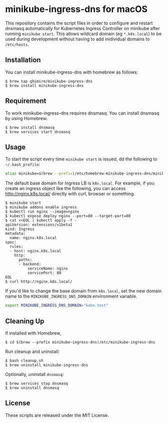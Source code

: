 # minikube-ingress-dns for macOS

This repository contains the script files in order to configure and restart dnsmasq automatically for Kubernetes Ingress Controller on minikube after running `minikube start`. This allows wildcard domain (eg `*.k8s.local`) to be used during development without having to add inidividual domains to `/etc/hosts`.

## Installation

You can install minikube-ingress-dns with homebrew as follows:

```
$ brew tap ghimire/minikube-ingress-dns
$ brew install minikube-ingress-dns
```

## Requirement

To work minikube-ingress-dns requires dnsmasq. You can install dnsmasq by using Homebrew.

```
$ brew install dnsmasq
$ brew services start dnsmasq
```

## Usage

To start the script every time `minikube start` is issued, dd the following to `~/.bash_profile`:
```sh
alias minikube=$(brew --prefix)/etc/homebrew-minikube-ingress-dns/minikube-ingress-dns
```

The default base domain for Ingress LB is `k8s.local`. For example, if you create an ingress object like the following, you can access http://nginx.k8s.local/ directly with curl, browser or something.

```
$ minikube start
$ minikube addons enable ingress
$ kubectl run nginx --image=nginx
$ kubectl expose deploy nginx --port=80 --target-port=80
$ cat <<EOL | kubectl apply -f -
apiVersion: extensions/v1beta1
kind: Ingress
metadata:
  name: nginx.k8s.local
spec:
  rules:
  - host: nginx.k8s.local
    http:
      paths:
      - backend:
          serviceName: nginx
          servicePort: 80
EOL
$ curl http://nginx.k8s.local/
```

If you'd like to change the base domain from `k8s.local`, set the new domain name to the `MINIKUBE_INGRESS_DNS_DOMAIN` environment variable.

```sh
export MINIKUBE_INGRESS_DNS_DOMAIN="kube.test"
```

## Cleaning Up
If installed with Homebrew,
```
$ cd $(brew --prefix minikube-ingress-dns)/etc/minikube-ingress-dns
```

Run cleanup and uninstall:
```
$ bash cleanup.sh
$ brew uninstall minikube-ingress-dns
```

Optionally, uninstall `dnsmasq`:
```
$ brew services stop dnsmasq
$ brew uninstall dnsmasq
```

## License

These scripts are released under the MIT License.
